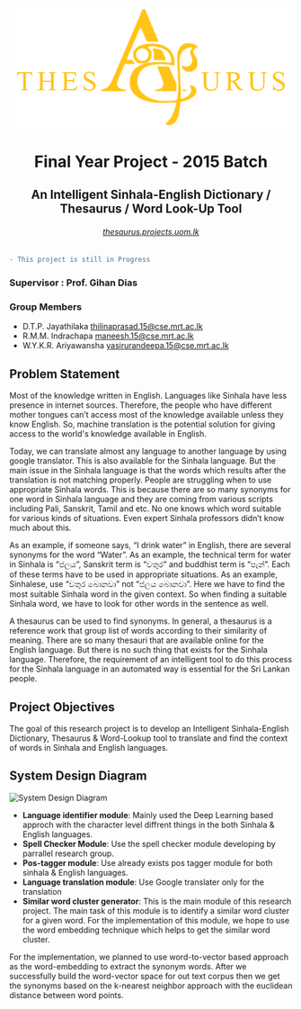 
<h6 align="center"><img align="center" src="AngularClient/src/assets/img/main_logo.png"><h6>
<h1 align="center">Final Year Project - 2015 Batch</h1>
<h2 align="center">An Intelligent Sinhala-English Dictionary / Thesaurus / Word Look-Up Tool</h2>

<h6 align="center"><a href="http://thesaurus.projects.uom.lk">thesaurus.projects.uom.lk</a></h6>

```diff
- This project is still in Progress
```

### Supervisor : Prof. Gihan Dias

### Group Members
  - D.T.P. Jayathilaka [thilinaprasad.15@cse.mrt.ac.lk](thilinaprasad.15@cse.mrt.ac.lk)
  - R.M.M. Indrachapa [maneesh.15@cse.mrt.ac.lk](maneesh.15@cse.mrt.ac.lk)
  - W.Y.K.R. Ariyawansha [yasirurandeepa.15@cse.mrt.ac.lk](yasirurandeepa.15@cse.mrt.ac.lk)

> 

## Problem Statement

Most of the knowledge written in English. Languages like Sinhala have less presence in internet sources. Therefore, the people who have different mother tongues can’t access most of the knowledge available unless they know English. So, machine translation is the potential solution for giving access to the world's knowledge available in English.

Today, we can translate almost any language to another language by using google translator. This is also available for the Sinhala language. But the main issue in the Sinhala language is that the words which results after the translation is not matching properly. People are struggling when to use appropriate Sinhala words. This is because there are so many synonyms for one word in Sinhala language and they are coming from various scripts including Pali, Sanskrit, Tamil and etc. No one knows which word suitable for various kinds of situations. Even expert Sinhala professors didn’t know much about this.

As an example, if someone says, “I drink water” in English, there are several synonyms for the word “Water”. As an example, the technical term for water in Sinhala is “ජලය”, Sanskrit term is “වතුර” and buddhist term is “පැන්”. Each of these terms have to be used in appropriate situations. As an example, Sinhalese, use “වතුර බොනවා” not “ජලය බොනවා”. Here we have to find the most suitable Sinhala word in the given context. So when finding a suitable Sinhala word, we have to look for other words in the sentence as well.

A thesaurus can be used to find synonyms. In general, a thesaurus is a reference work that group list of words according to their similarity of meaning. There are so many thesauri that are available online for the English language. But there is no such thing that exists for the Sinhala language. Therefore, the requirement of an intelligent tool to do this process for the Sinhala language in an automated way is essential for the Sri Lankan people.

## Project Objectives

The goal of this research project is to develop an Intelligent Sinhala-English Dictionary, Thesaurus & Word-Lookup tool to translate and find the context of words in Sinhala and English languages. 
 
## System Design Diagram

![System Design Diagram](https://raw.githubusercontent.com/maneeshaindrachapa/FYP/master/WorkInProgress/Docs/images/design.jpg)

 - **Language identifier module**: Mainly used the Deep Learning based approch with the character level diffrent things in the both Sinhala & English languages.
 - **Spell Checker Module**: Use the spell checker module developing by parrallel research group.
 - **Pos-tagger module**: Use already exists pos tagger module for both sinhala & English languages.
 - **Language translation module**: Use Google translater only for the translation
 - **Similar word cluster generator**: This is the main module of this research project. The main task of this module is to identify a similar word cluster for a given word. For the implementation of this module, we hope to use the word embedding technique which helps to get the similar word cluster.

For the implementation, we planned to use word-to-vector based approach as the word-embedding to extract the synonym words. After we successfully build the word-vector space for out text corpus then we get the synonyms based on the k-nearest neighbor approach with the euclidean distance between word points.

<!--stackedit_data:
eyJoaXN0b3J5IjpbMTMzMzA1NTU3OSwtNzkwNzg5ODcxLDE0MD
EzMzU1MjQsLTQxMjQ4ODgzMSw4MjQ0NDMxNzAsMTEyNzc3NDQ2
OCwtMTY5Njc5MjA5XX0=
-->
